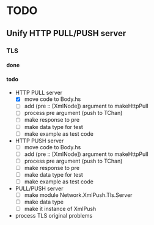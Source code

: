 TODO
====

Unify HTTP PULL/PUSH server
---------------------------

### TLS

#### done

#### todo

* HTTP PULL server
	+ [x] move code to Body.hs
	+ [ ] add (pre :: [XmlNode]) argument to makeHttpPull
	+ [ ] process pre argument (push to TChan)
	+ [ ] make response to pre
	+ [ ] make data type for test
	+ [ ] make example as test code
* HTTP PUSH server
	+ [ ] move code to Body.hs
	+ [ ] add (pre :: [XmlNode]) argument to makeHttpPull
	+ [ ] process pre argument (push to TChan)
	+ [ ] make response to pre
	+ [ ] make data type for test
	+ [ ] make example as test code
* PULL/PUSH server
	+ [ ] make module Network.XmlPush.Tls.Server
	+ [ ] make data type
	+ [ ] make it instance of XmlPush
* process TLS original problems
